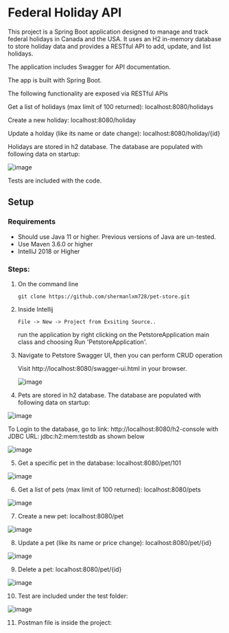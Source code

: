 # Federal Holiday API

This project is a Spring Boot application designed to manage and track federal holidays in Canada and the USA. It uses an H2 in-memory database to store holiday data and provides a RESTful API to add, update, and list holidays. 

The application includes Swagger for API documentation. 

The app is built with Spring Boot. 

The following functionality are exposed via RESTful APIs

Get a list of holidays (max limit of 100 returned): localhost:8080/holidays

Create a new holiday: localhost:8080/holiday

Update a holday (like its name or date change): localhost:8080/holiday/{id} 

Holidays are stored in h2 database. The database are populated with following data on startup:

![image](https://user-images.githubusercontent.com/86971702/124503302-44416700-dd93-11eb-9a5a-a7d35cae0f01.png)

Tests are included with the code.

## Setup
### Requirements
* Should use Java 11 or higher. Previous versions of Java are un-tested.
* Use Maven 3.6.0 or higher
* IntelliJ 2018 or Higher

### Steps:
1) On the command line
    ```
    git clone https://github.com/shermanlxm728/pet-store.git
    ```
    
2) Inside Intellij
    ```
   File -> New -> Project from Exsiting Source..
   ```
   run the application by right clicking on the PetstoreApplication main class and choosing Run 'PetstoreApplication'.
    
3) Navigate to Petstore Swagger UI, then you can perform CRUD operation

    Visit http://localhost:8080/swagger-ui.html in your browser.
    
    ![image](https://user-images.githubusercontent.com/86971702/124506472-b4eb8200-dd99-11eb-9974-2f2f8ac83506.png)

4) Pets are stored in h2 database. The database are populated with following data on startup:

![image](https://user-images.githubusercontent.com/86971702/124503302-44416700-dd93-11eb-9a5a-a7d35cae0f01.png)

To Login to the database, go to link: http://localhost:8080/h2-console with JDBC URL: jdbc:h2:mem:testdb as shown below

![image](https://user-images.githubusercontent.com/86971702/124507498-e1a09900-dd9b-11eb-8beb-9445f7950435.png)


5) Get a specific pet in the database: localhost:8080/pet/101 

![image](https://user-images.githubusercontent.com/86971702/124507784-891dcb80-dd9c-11eb-9a70-e3165f80827b.png)

6) Get a list of pets (max limit of 100 returned): localhost:8080/pets

![image](https://user-images.githubusercontent.com/86971702/124506859-84581800-dd9a-11eb-885c-10b2fe3b830e.png)

7) Create a new pet: localhost:8080/pet

![image](https://user-images.githubusercontent.com/86971702/124506934-b1a4c600-dd9a-11eb-9912-98095b7fc41d.png)

8) Update a pet (like its name or price change): localhost:8080/pet/{id}

![image](https://user-images.githubusercontent.com/86971702/124507907-cc783a00-dd9c-11eb-9617-18215c4ba845.png)

9) Delete a pet: localhost:8080/pet/{id}

![image](https://user-images.githubusercontent.com/86971702/124508026-0a755e00-dd9d-11eb-91bb-5ee992ffb9b9.png)

10) Test are included under the test folder:

![image](https://user-images.githubusercontent.com/86971702/124508207-6d66f500-dd9d-11eb-8c04-2ea51b5cad58.png)


11) Postman file is inside the project: 





